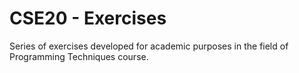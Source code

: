 # CSE20 - Exercises
Series of exercises developed for academic purposes in the field of Programming Techniques course.

